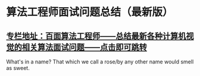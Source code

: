 # 算法工程师面试问题总结（最新版）


## [专栏地址：百面算法工程师——总结最新各种计算机视觉的相关算法面试问题——点击即可跳转](https://blog.csdn.net/m0_67647321/category_12647126.html)


What's in a name? That which we call a rose/by any other name would smell as sweet.

